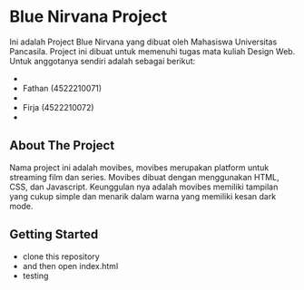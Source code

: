 # Blue Nirvana Project

Ini adalah Project Blue Nirvana yang dibuat oleh Mahasiswa Universitas Pancasila. Project ini dibuat untuk memenuhi tugas mata kuliah Design Web. Untuk anggotanya sendiri adalah sebagai berikut:

-
- Fathan (4522210071)
-
- Firja (4522210072)
-

## About The Project

Nama project ini adalah movibes, movibes merupakan platform untuk streaming film dan series. Movibes dibuat dengan menggunakan HTML, CSS, dan Javascript. Keunggulan nya adalah movibes memiliki tampilan yang cukup simple dan menarik dalam warna yang memiliki kesan dark mode.

## Getting Started

- clone this repository
- and then open index.html
- testing
